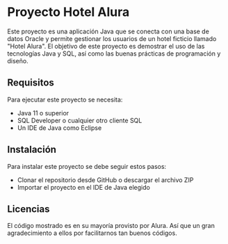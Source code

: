 # Proyecto Hotel Alura

Este proyecto es una aplicación Java que se conecta con una base de datos Oracle y permite gestionar los usuarios de un hotel ficticio llamado "Hotel Alura". El objetivo de este proyecto es demostrar el uso de las tecnologías Java y SQL, así como las buenas prácticas de programación y diseño.

## Requisitos

Para ejecutar este proyecto se necesita:

- Java 11 o superior
- SQL Developer o cualquier otro cliente SQL
- Un IDE de Java como Eclipse

## Instalación

Para instalar este proyecto se debe seguir estos pasos:

- Clonar el repositorio desde GitHub o descargar el archivo ZIP
- Importar el proyecto en el IDE de Java elegido

## Licencias

El código mostrado es en su mayoría provisto por Alura. Así que un gran agradecimiento a ellos por facilitarnos tan buenos códigos.




